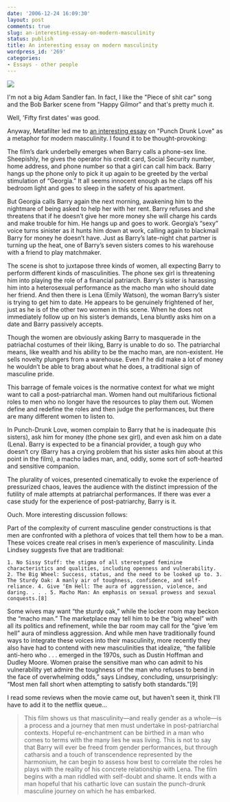 ```yaml
---
date: '2006-12-24 16:09:30'
layout: post
comments: true
slug: an-interesting-essay-on-modern-masculinity
status: publish
title: An interesting essay on modern masculinity
wordpress_id: '269'
categories:
- Essays - other people
---
```



[
![](http://www.phfactor.net/wp-pics/punchdrunklove.jpg)
](http://metaphilm.com/philm.php?id=290_0_2_0)

I'm not a big Adam Sandler fan. In fact, I like the "Piece of shit car" song and the Bob Barker scene from "Happy Gilmor" and that's pretty much it.

Well, 'Fifty first dates' was good.

Anyway, Metafilter led me to [an interesting essay](http://metaphilm.com/philm.php?id=290_0_2_0) on "Punch Drunk Love" as a metaphor for modern masculinity. I found it to be thought-provoking:




> 
The film’s dark underbelly emerges when Barry calls a phone-sex line. Sheepishly, he gives the operator his credit card, Social Security number, home address, and phone number so that a girl can call him back. Barry hangs up the phone only to pick it up again to be greeted by the verbal stimulation of “Georgia.” It all seems innocent enough as he claps off his bedroom light and goes to sleep in the safety of his apartment.

But Georgia calls Barry again the next morning, awakening him to the nightmare of being asked to help her with her rent. Barry refuses and she threatens that if he doesn’t give her more money she will charge his cards and make trouble for him. He hangs up and goes to work. Georgia’s “sexy” voice turns sinister as it hunts him down at work, calling again to blackmail Barry for money he doesn’t have. Just as Barry’s late-night chat partner is turning up the heat, one of Barry’s seven sisters comes to his warehouse with a friend to play matchmaker.

The scene is shot to juxtapose three kinds of women, all expecting Barry to perform different kinds of masculinities. The phone sex girl is threatening him into playing the role of a financial patriarch. Barry’s sister is harassing him into a heterosexual performance as the macho man who should date her friend. And then there is Lena (Emily Watson), the woman Barry’s sister is trying to get him to date. He appears to be genuinely frightened of her, just as he is of the other two women in this scene. When he does not immediately follow up on his sister’s demands, Lena bluntly asks him on a date and Barry passively accepts.

Though the women are obviously asking Barry to masquerade in the patriachal costumes of their liking, Barry is unable to do so. The patriarchal means, like wealth and his ability to be the macho man, are non-existent. He sells novelty plungers from a warehouse. Even if he did make a lot of money he wouldn’t be able to brag about what he does, a traditional sign of masculine pride.

This barrage of female voices is the normative context for what we might want to call a post-patriarchal man. Women hand out multifarious fictional roles to men who no longer have the resources to play them out. Women define and redefine the roles and then judge the performances, but there are many different women to listen to.

In Punch-Drunk Love, women complain to Barry that he is inadequate (his sisters), ask him for money (the phone sex girl), and even ask him on a date (Lena). Barry is expected to be a financial provider, a tough guy who doesn’t cry (Barry has a crying problem that his sister asks him about at this point in the film), a macho ladies man, and, oddly, some sort of soft-hearted and sensitive companion.

The plurality of voices, presented cinematically to evoke the experience of pressurized chaos, leaves the audience with the distinct impression of the futility of male attempts at patriarchal performances. If there was ever a case study for the experience of post-patriarchy, Barry is it.




Ouch. More interesting discussion follows:



> 
Part of the complexity of current masculine gender constructions is that men are confronted with a plethora of voices that tell them how to be a man. These voices create real crises in men’s experience of masculinity. Linda Lindsey suggests five that are traditional:

    1. No Sissy Stuff: the stigma of all stereotyped feminine characteristics and qualities, including openness and vulnerability. 2. The Big Wheel: Success, status, and the need to be looked up to. 3. The Sturdy Oak: A manly air of toughness, confidence, and self-reliance. 4. Give ‘Em Hell: The aura of aggression, violence, and daring. . . . 5. Macho Man: An emphasis on sexual prowess and sexual conquests.[8]

Some wives may want “the sturdy oak,” while the locker room may beckon the “macho man.” The marketplace may tell him to be the “big wheel” with all its politics and refinement, while the bar room may call for the “give ’em hell” aura of mindless aggression. And while men have traditionally found ways to integrate these voices into their masculinity, more recently they also have had to contend with new masculinities that idealize, “the fallible anti-hero who . . . emerged in the 1970s, such as Dustin Hoffman and Dudley Moore. Women praise the sensitive man who can admit to his vulnerability yet admire the toughness of the man who refuses to bend in the face of overwhelming odds,” says Lindsey, concluding, unsurprisingly: “Most men fall short when attempting to satisfy both standards.”[9]




I read some reviews when the movie came out, but haven't seen it, think I'll have to add it to the netflix queue...




> This film shows us that masculinity—and really gender as a whole—is a process and a journey that men must undertake in post-patriarchal contexts. Hopeful re-enchantment can be birthed in a man who comes to terms with the many lies he was living. This is not to say that Barry will ever be freed from gender performances, but through catharsis and a touch of transcendence represented by the harmonium, he can begin to assess how best to correlate the roles he plays with the reality of his concrete relationship with Lena. The film begins with a man riddled with self-doubt and shame. It ends with a man hopeful that his cathartic love can sustain the punch-drunk masculine journey on which he has embarked.




